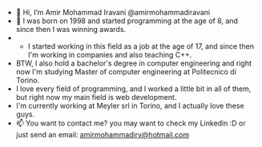 - 👋 Hi, I’m Amir Mohammad Iravani @amirmohammadiravani
- 👀 I was born on 1998 and started programming at the age of 8, and since then I was winning awards.
- - I started working in this field as a job at the age of 17, and since then I'm working in companies and also teaching C++.
- BTW, I also hold a bachelor's degree in computer engineering and right now I'm studying Master of computer engineering at Politecnico di Torino.
- I love every field of programming, and I worked a little bit in all of them, but right now my main field is web development.
- I'm currently working at Meyler srl in Torino, and I actually love these guys.
- 📫 You want to contact me? you may want to check my Linkedin :D or just send an email: amirmohammadirv@hotmail.com

<!---
amirmohammadiravani/amirmohammadiravani is a ✨ special ✨ repository because its `README.md` (this file) appears on your GitHub profile.
You can click the Preview link to take a look at your changes.
--->
